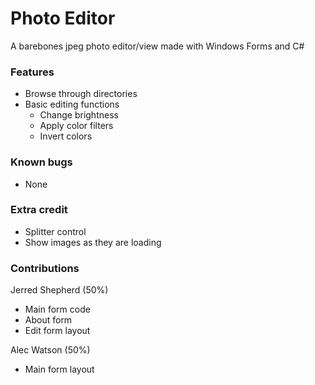# Photo Editor
A barebones jpeg photo editor/view made with Windows Forms and C#

### Features
* Browse through directories
* Basic editing functions
    * Change brightness
    * Apply color filters
    * Invert colors

### Known bugs
* None

### Extra credit
* Splitter control
* Show images as they are loading

### Contributions
Jerred Shepherd (50%)
* Main form code
* About form
* Edit form layout

Alec Watson (50%)
* Main form layout

